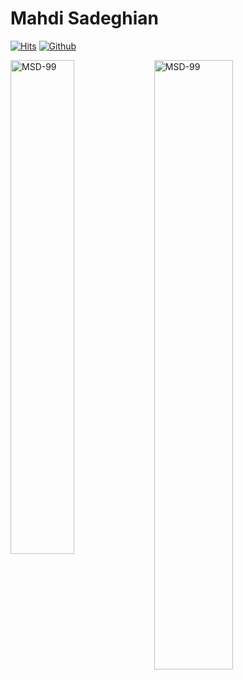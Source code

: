 <h1> Mahdi Sadeghian</h1>

[![Hits](https://hits.seeyoufarm.com/api/count/incr/badge.svg?url=https%3A%2F%2Fgithub.com%2FMSD-99%2FMSD-99&count_bg=%2379C83D&title_bg=%23555555&icon=&icon_color=%23E7E7E7&title=Profile+Views&edge_flat=false)](https://hits.seeyoufarm.com)
[![Github](https://img.shields.io/github/followers/MSD-99?label=Follow&style=social)](https://github.com/MSD-99)

<div>
  <img width="45%" align="left" src="https://github-readme-stats.vercel.app/api/top-langs?username=MSD-99&show_icons=true&locale=en&layout=compact" alt="MSD-99" />
  <img width="50%"  src="https://github-readme-streak-stats.herokuapp.com/?user=MSD-99&" alt="MSD-99" />
</div>


<!-- 
If you like what i do, maybe consider buying me a coffee/tea 👉👈

<a href="https://www.buymeacoffee.com/MsD99" target="_blank"><img src="https://cdn.buymeacoffee.com/buttons/v2/default-red.png" alt="Buy Me A Coffee" width="150" ></a>
-->
